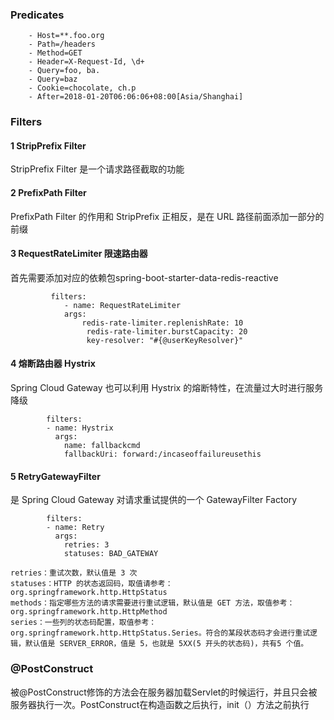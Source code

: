 ### Predicates


        - Host=**.foo.org
        - Path=/headers
        - Method=GET
        - Header=X-Request-Id, \d+
        - Query=foo, ba.
        - Query=baz
        - Cookie=chocolate, ch.p
        - After=2018-01-20T06:06:06+08:00[Asia/Shanghai]

### Filters

#### 1 StripPrefix Filter
StripPrefix Filter 是一个请求路径截取的功能

#### 2 PrefixPath Filter
PrefixPath Filter 的作用和 StripPrefix 正相反，是在 URL 路径前面添加一部分的前缀

#### 3 RequestRateLimiter 限速路由器
首先需要添加对应的依赖包spring-boot-starter-data-redis-reactive

```
         filters:
            - name: RequestRateLimiter
            args:
                redis-rate-limiter.replenishRate: 10
                 redis-rate-limiter.burstCapacity: 20
                 key-resolver: "#{@userKeyResolver}"
```

#### 4 熔断路由器 Hystrix
Spring Cloud Gateway 也可以利用 Hystrix 的熔断特性，在流量过大时进行服务降级
```
        filters:
        - name: Hystrix
          args:
            name: fallbackcmd
            fallbackUri: forward:/incaseoffailureusethis
```

#### 5 RetryGatewayFilter 
是 Spring Cloud Gateway 对请求重试提供的一个 GatewayFilter Factory

```
        filters:
        - name: Retry
          args:
            retries: 3
            statuses: BAD_GATEWAY
```
```
retries：重试次数，默认值是 3 次
statuses：HTTP 的状态返回码，取值请参考：org.springframework.http.HttpStatus
methods：指定哪些方法的请求需要进行重试逻辑，默认值是 GET 方法，取值参考：org.springframework.http.HttpMethod
series：一些列的状态码配置，取值参考：org.springframework.http.HttpStatus.Series。符合的某段状态码才会进行重试逻辑，默认值是 SERVER_ERROR，值是 5，也就是 5XX(5 开头的状态码)，共有5 个值。
```

### @PostConstruct
被@PostConstruct修饰的方法会在服务器加载Servlet的时候运行，并且只会被服务器执行一次。PostConstruct在构造函数之后执行，init（）方法之前执行